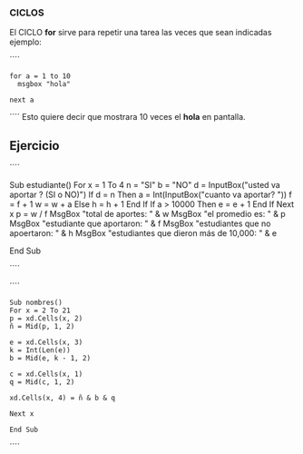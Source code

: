 ### CICLOS

El CICLO **for** sirve para repetir una tarea las veces que sean indicadas
ejemplo: 

´´´´

    for a = 1 to 10
      msgbox "hola"
    
    next a

´´´´
Esto quiere decir que mostrara 10 veces el **hola** en pantalla.
 
## Ejercicio

´´´´

 Sub estudiante()
    For x = 1 To 4
    n = "SI"
    b = "NO"
    d = InputBox("usted va aportar ? (SI o NO)")
    If d = n Then
        a = Int(InputBox("cuanto va aportar? "))
        f = f + 1
        w = w + a
    Else
        h = h + 1
    End If
    If a > 10000 Then
        e = e + 1
        End If
    Next x
    p = w / f
    MsgBox "total de aportes: " & w
    MsgBox "el promedio es: " & p
    MsgBox "estudiante que aportaron: " & f
    MsgBox "estudiantes que no apoertaron: " & h
    MsgBox "estudiantes que dieron más de 10,000: " & e
    
End Sub

´´´´

´´´´


    Sub nombres()
    For x = 2 To 21
    p = xd.Cells(x, 2)
    ñ = Mid(p, 1, 2)

    e = xd.Cells(x, 3)
    k = Int(Len(e))
    b = Mid(e, k - 1, 2)

    c = xd.Cells(x, 1)
    q = Mid(c, 1, 2)
    
    xd.Cells(x, 4) = ñ & b & q
    
    Next x
    
    End Sub

´´´´

